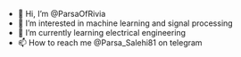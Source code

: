 - 👋 Hi, I’m @ParsaOfRivia
- 👀 I’m interested in machine learning and signal processing
- 🌱 I’m currently learning electrical engineering
- 📫 How to reach me @Parsa_Salehi81 on telegram

<!---
ParsaOfRivia/ParsaOfRivia is a ✨ special ✨ repository because its `README.md` (this file) appears on your GitHub profile.
You can click the Preview link to take a look at your changes.
--->
